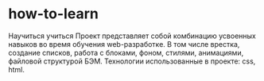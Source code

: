 # how-to-learn
Научиться учиться
Проект представляет собой комбинацию усвоенных навыков во время обучения web-разработке. В том числе врестка, создание списков, работа с блоками, фоном, стилями, анимациями, файловой структурой БЭМ.
Технологии использованные в проекте: css, html.
